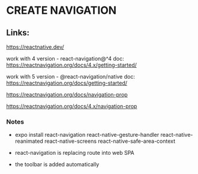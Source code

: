 # CREATE NAVIGATION

## Links:

https://reactnative.dev/

work with 4 version - react-navigation@^4
doc: https://reactnavigation.org/docs/4.x/getting-started/

work with 5 version - @react-navigation/native
doc: https://reactnavigation.org/docs/getting-started/

https://reactnavigation.org/docs/navigation-prop

https://reactnavigation.org/docs/4.x/navigation-prop

### Notes
- expo install react-navigation react-native-gesture-handler react-native-reanimated react-native-screens react-native-safe-area-context

- react-navigation is replacing route into web SPA 

- the toolbar is added automatically


